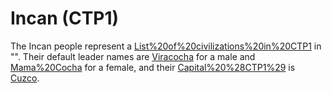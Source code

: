 # Incan (CTP1)

The Incan people represent a [List%20of%20civilizations%20in%20CTP1](civilization) in "". Their default leader names are [Viracocha](Viracocha) for a male and [Mama%20Cocha](Manachocha) for a female, and their [Capital%20%28CTP1%29](capital) is [Cuzco](Cuzco).